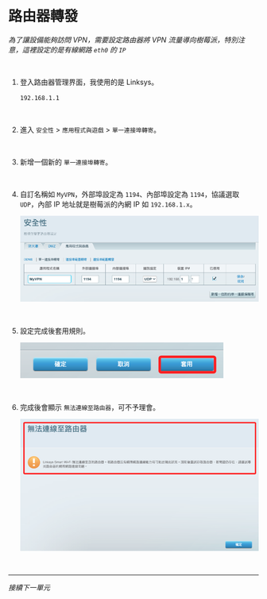 # 路由器轉發

_為了讓設備能夠訪問 VPN，需要設定路由器將 VPN 流量導向樹莓派，特別注意，這裡設定的是有線網路 `eth0` 的 `IP`_

<br>

1. 登入路由器管理界面，我使用的是 Linksys。

    ```bash
    192.168.1.1
    ```

<br>

2. 進入 `安全性` > `應用程式與遊戲` > `單一連接埠轉寄`。

<br>

3. 新增一個新的 `單一連接埠轉寄`。

<br>

4. 自訂名稱如 `MyVPN`，外部埠設定為 `1194`、內部埠設定為 `1194`，協議選取 `UDP`，內部 IP 地址就是樹莓派的內網 IP 如 `192.168.1.x`。

    ![](images/img_28.png)

<br>

5. 設定完成後套用規則。

    ![](images/img_29.png)

<br>

6. 完成後會顯示 `無法連線至路由器`，可不予理會。

    ![](images/img_30.png)

<br>

___

_接續下一單元_
